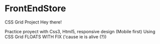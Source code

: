 # FrontEndStore
 CSS Grid Project 
 Hey there!
 
 Practice proyect with Css3, Html5, responsive design (Mobile first) Using CSS Grid FLOATS WITH FIX ('cause ie is alive (?))
